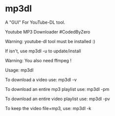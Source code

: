 # mp3dl
A "GUI" For YouTube-DL tool.

Youtube MP3 Downloader #CodedByZero

Warning: youtube-dl tool must be installed :)

If isn't, use mp3dl -u to update/install

Warning: You also need ffmpeg !

Usage: mp3dl <YTBlink>

To download a video use: mp3dl -v <YTBlink>

To download an entire mp3 playlist use: mp3dl -pm <YTBlink>

To download an entire video playlist use: mp3dl -pv <YTBlink>

To keep the video file+mp3, use: mp3dl -k <YTBlink>
